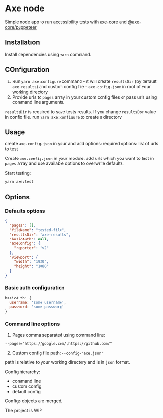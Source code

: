 # Axe node

Simple node app to run accessibility tests with [axe-core](https://github.com/dequelabs/axe-core) and [@axe-core/puppeteer](https://github.com/dequelabs/axe-core-npm/blob/develop/packages/puppeteer/README.md)

## Installation

Install dependencies using `yarn` command.

## COnfiguration

1. Run `yarn axe:configure` command - it will create `resultsDir` (by default `axe-results`) and custom config file - `axe.config.json` in root of your working directory
2. Provide urls to `pages` array in your custom config files or pass urls using command line arguments.


`resultsDir` is required to save tests results.
If you change `resultsDor` value in config file, run `yarn axe:configure` to create a directory.
## Usage

create `axe.config.json` in your and add options:
required options:
list of urls to test

Create `axe.config.json` in your module.
add urls which you want to test in `pages` array and use available options to overwrite defaults.

Start testing:
```
yarn axe:test
```
## Options
### Defaults options

```json
{
  "pages": [],
  "fileName": "tested-file",
  "resultsDir": "axe-results",
  "basicAuth": null,
  "axeConfig": {
    "reporter": "v2"
  },
  "viewport": {
    "width": "1920",
    "height": "1080"
  }
}
```

### Basic auth configuration

```js
basicAuth: {
  username: 'some username',
  password: 'some passworg'
}
```

### Command line options

1. Pages comma separated using command line:

`--pages="https://google.com/,https://github.com/"`

2. Custom config file path:
`--config="axe.json"`

path is relative to your working directory and is in `json` format.

Config hierarchy:
- command line
- custom config
- default config

Configs objects are merged.


The project is WIP
